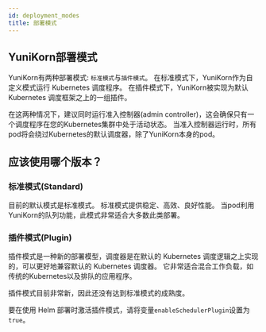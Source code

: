 ```yaml
---
id: deployment_modes
title: 部署模式
---
```


<!--
Licensed to the Apache Software Foundation (ASF) under one
or more contributor license agreements.  See the NOTICE file
distributed with this work for additional information
regarding copyright ownership.  The ASF licenses this file
to you under the Apache License, Version 2.0 (the
"License"); you may not use this file except in compliance
with the License.  You may obtain a copy of the License at

  http://www.apache.org/licenses/LICENSE-2.0

Unless required by applicable law or agreed to in writing,
software distributed under the License is distributed on an
"AS IS" BASIS, WITHOUT WARRANTIES OR CONDITIONS OF ANY
KIND, either express or implied.  See the License for the
specific language governing permissions and limitations
under the License.
-->

## YuniKorn部署模式

YuniKorn有两种部署模式: `标准模式`与`插件模式`。 
在标准模式下，YuniKorn作为自定义模式运行 Kubernetes 调度程序。
在插件模式下，YuniKorn被实现为默认 Kubernetes 调度框架之上的一组插件。

在这两种情况下，建议同时运行准入控制器(admin controller)，这会确保只有一个调度程序在您的Kubernetes集群中处于活动状态。
当准入控制器运行时，所有pod将会绕过Kubernetes的默认调度器，除了YuniKorn本身的pod。

## 应该使用哪个版本？

### 标准模式(Standard)

目前的默认模式是标准模式。 标准模式提供稳定、高效、良好性能。
当pod利用YuniKorn的队列功能，此模式非常适合大多数此类部署。

### 插件模式(Plugin)

插件模式是一种新的部署模型，调度器是在默认的 Kubernetes 调度逻辑之上实现的，可以更好地兼容默认的 Kubernetes 调度器。
它非常适合混合工作负载，如传统的Kubernetes以及排队的应用程序。

插件模式目前非常新，因此还没有达到标准模式的成熟度。

要在使用 Helm 部署时激活插件模式，请将变量`enableSchedulerPlugin`设置为`true`。
